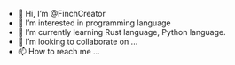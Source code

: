 - 👋 Hi, I’m @FinchCreator
- 👀 I’m interested in programming language
- 🌱 I’m currently learning Rust language, Python language.
- 💞️ I’m looking to collaborate on ...
- 📫 How to reach me ...

<!---
FinchCreator/FinchCreator is a ✨ special ✨ repository because its `README.md` (this file) appears on your GitHub profile.
You can click the Preview link to take a look at your changes.
--->
